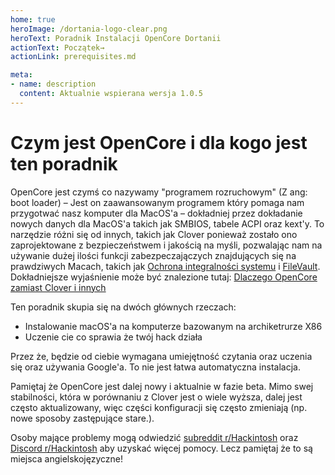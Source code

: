 ```yaml
---
home: true
heroImage: /dortania-logo-clear.png
heroText: Poradnik Instalacji OpenCore Dortanii
actionText: Początek→
actionLink: prerequisites.md

meta:
- name: description
  content: Aktualnie wspierana wersja 1.0.5
---
```


# Czym jest OpenCore i dla kogo jest ten poradnik

OpenCore jest czymś co nazywamy "programem rozruchowym" (Z ang: boot loader) – Jest on zaawansowanym programem który pomaga nam przygotwać nasz komputer dla MacOS'a – dokładniej przez dokładanie nowych danych dla MacOS'a takich jak SMBIOS, tabele ACPI oraz kext'y. To narzędzie różni się od innych, takich jak Clover ponieważ zostało ono zaprojektowane z bezpieczeństwem i jakością na myśli, pozwalając nam na używanie dużej ilości funkcji zabezpeczajączych znajdujących się na prawdziwych Macach, takich jak [Ochrona integralności systemu](https://support.apple.com/pl-pl/102149) i [FileVault](https://support.apple.com/pl-pl/guide/mac-help/mh11785/mac). Dokładniejsze wyjaśnienie może być znalezione tutaj: [Dlaczego OpenCore zamiast Clover i innych](why-oc.md)

Ten poradnik skupia się na dwóch głównych rzeczach:

* Instalowanie macOS'a na komputerze bazowanym na archiketrurze X86
* Uczenie cie co sprawia że twój hack działa

Przez że, będzie od ciebie wymagana umiejętność czytania oraz uczenia się oraz używania Google'a. To nie jest łatwa automatyczna instalacja.

Pamiętaj że OpenCore jest dalej nowy i aktualnie w fazie beta. Mimo swej stabilności, która w porównaniu z Clover jest o wiele wyższa, dalej jest często aktualizowany, więc części konfiguracji się często zmieniają (np. nowe sposoby zastępujące stare.).

Osoby mające problemy mogą odwiedzić [subreddit r/Hackintosh](https://www.reddit.com/r/hackintosh/) oraz [Discord r/Hackintosh](https://discord.gg/u8V7N5C) aby uzyskać więcej pomocy. Lecz pamiętaj że to są miejsca angielskojęzyczne!